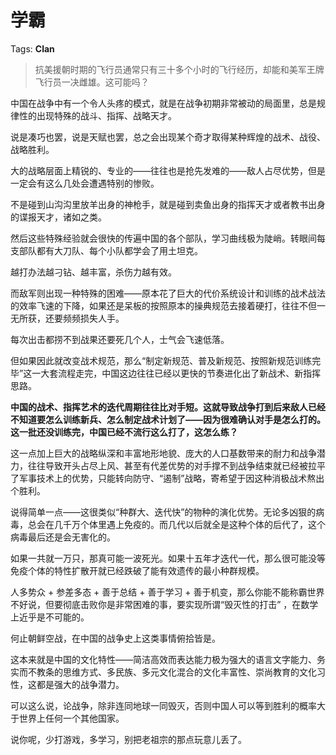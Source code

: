 # 学霸

Tags: **Clan**

> 抗美援朝时期的飞行员通常只有三十多个小时的飞行经历，却能和美军王牌飞行员一决雌雄。这可能吗？



中国在战争中有一个令人头疼的模式，就是在战争初期非常被动的局面里，总是规律性的出现特殊的战斗、指挥、战略天才。

说是凑巧也罢，说是天赋也罢，总之会出现某个奇才取得某种辉煌的战术、战役、战略胜利。

大的战略层面上精锐的、专业的——往往也是抢先发难的——敌人占尽优势，但是一定会有这么几处会遭遇特别的惨败。

不是碰到山沟沟里放羊出身的神枪手，就是碰到卖鱼出身的指挥天才或者教书出身的谍报天才，诸如之类。

然后这些特殊经验就会很快的传遍中国的各个部队，学习曲线极为陡峭。转眼间每支部队都有大刀队、每个小队都学会了用土坦克。

越打办法越刁钻、越丰富，杀伤力越有效。

而敌军则出现一种特殊的困难——原本花了巨大的代价系统设计和训练的战术战法的效率飞速的下降，如果还是呆板的按照原本的操典规范去接着硬打，往往不但一无所获，还要频频损失人手。

每次出击都捞不到战果还要死几个人，士气会飞速低落。

但如果因此就改变战术规范，那么“制定新规范、普及新规范、按照新规范训练完毕”这一大套流程走完，中国这边往往已经以更快的节奏进化出了新战术、新指挥思路。

**中国的战术、指挥艺术的迭代周期往往比对手短。这就导致战争打到后来敌人已经不知道要怎么训练新兵、怎么制定战术计划了——因为很难确认对手是怎么打的。这一批还没训练完，中国已经不流行这么打了，这怎么练？**

这一点加上巨大的战略纵深和丰富地形地貌、庞大的人口基数带来的耐力和战争潜力，往往导致开头占尽上风、甚至有代差优势的对手撑不到战争结束就已经被拉平了军事技术上的优势，只能转向防守、“遏制”战略，寄希望于因这种消极战术熬出个胜利。

说得简单一点——这很类似“种群大、迭代快”的物种的演化优势。无论多凶狠的病毒，总会在几千万个体里遇上免疫的。而几代以后就全是这种个体的后代了，这个病毒最后还是会无害化的。

如果一共就一万只，那真可能一波死光。如果十五年才迭代一代，那么很可能没等免疫个体的特性扩散开就已经跌破了能有效遗传的最小种群规模。

人多势众 + 参差多态 + 善于总结 + 善于学习 + 善于机变，那么你能不能称霸世界不好说，但要彻底击败你是非常困难的事，要实现所谓“毁灭性的打击” ，在数学上近乎是不可能的。

何止朝鲜空战，在中国的战争史上这类事情俯拾皆是。

这本来就是中国的文化特性——简洁高效而表达能力极为强大的语言文字能力、务实而不教条的思维方式、多民族、多元文化混合的文化丰富性、崇尚教育的文化习性，这都是强大的战争潜力。

可以这么说，论战争，除非连同地球一同毁灭，否则中国人可以等到胜利的概率大于世界上任何一个其他国家。

  


说你呢，少打游戏，多学习，别把老祖宗的那点玩意儿丢了。



